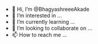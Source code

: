 - 👋 Hi, I’m @BhagyashreeeAkade
- 👀 I’m interested in ...
- 🌱 I’m currently learning ...
- 💞️ I’m looking to collaborate on ...
- 📫 How to reach me ...

<!---
BhagyashreeeAkade/BhagyashreeeAkade is a ✨ special ✨ repository because its `README.md` (this file) appears on your GitHub profile.
You can click the Preview link to take a look at your changes.
--->

